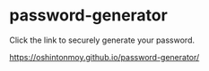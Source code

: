 # password-generator

Click the link to securely generate your password.

https://oshintonmoy.github.io/password-generator/
